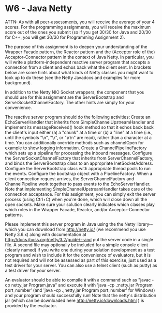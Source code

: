 # W6 - Java Netty
ATTN: As with all peer-assessments, you will receive the average of your 4 scores.  For the programming assignments, you will receive the maximum score out of the ones you submit (so if you get 30/30 for Java and 20/30 for C++, you will get 30/30 for Programming Assignment 2).   

The purpose of this assignment is to deepen your understanding of the Wrapper Facade pattern, the Reactor pattern and the (Acceptor role of the) Acceptor-Connector pattern in the context of Java Netty. In particular, you will write a platform-independent reactive server program that accepts a connection from a client and echos back what the client sent. In brackets below are some hints about what kinds of Netty classes you might want to look up to do these (see the Netty Javadocs and examples for more background).

In addition to the Netty NIO Socket wrappers, the component that you should use for this assignment are the ServerBootstrap and ServerSocketChannelFactory. The other hints are simply for your convenience.

The reactive server program should do the following activities:
Create an EchoServerHandler that inherits from SimpleChannelUpstreamHandler and implement its messageReceived() hook method so that it echos back back the client's input either (a) a "chunk" at a time or (b) a "line" at a time (i.e., until the symbols "\n", "\r", or "\r\n" are read), rather than a character at a time.   You can additionally override methods such as channelOpen for example to show logging information.
Create a ChannelPipelineFactory which sets up a pipeline for processing the inbound messages.
Configure the ServerSocketChannelFactory that inherits from ServerChannelFactory, and binds the ServerBootstrap class to an appropriate InetSocketAddress.
Configure the ServerBootstrap class with appropriate thread pools to run the events. Configure the bootstrap object with a PipelineFactory.
When a client connection request arrives, the ServerChannelFactory and ChannelPipeline work together to pass events to the EchoServerHandler.
Note that implementing SimpleChannelUpstreamHandler takes care of the connection acceptance.
For this assignment, you can simply exit the server process (using Ctrl+C) when you're done, which will close down all the open sockets. 
Make sure your solution clearly indicates which classes play which roles in the Wrapper Facade, Reactor, and/or Acceptor-Connector patterns. 

Please implement this server program in Java using the the Netty library--which you can download from http://netty.io/ (we recommend you use Netty 3.6.x) along with  documentation at http://docs.jboss.org/netty/3.2/guide/--and put the server code in a single file.  A second file may optionally be included for a simple console client (clearly named) if you write one during your solution development as a test program and wish to include it for the convenience of evaluators, but it is not required and will not be assessed as part of this exercise, just used as a test driver for your server.  You can also use a telnet client (such as putty) as a test driver for your server. 

An evaluator should be able to compile it with a command such as "javac -cp netty.jar Program.java"  and execute it with 'java -cp .:netty.jar Program port_number' (and 'java -cp .;netty.jar Program port_number' for Windows) and your program should successfully run! Note that the netty's distribution jar (which can be downloaded here http://netty.io/downloads.html ) is provided by the evaluator.

